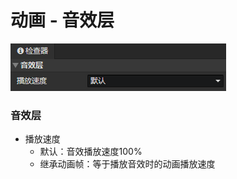 # 动画 - 音效层

![](img/animation-sound-layer-1.png)

### 音效层

- 播放速度
  - 默认：音效播放速度100%
  - 继承动画帧：等于播放音效时的动画播放速度
